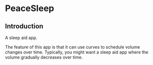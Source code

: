 # PeaceSleep
## Introduction
A sleep aid app.

The feature of this app is that it can use curves to schedule volume changes over time. Typically, you might want a sleep aid app where the volume gradually decreases over time.
